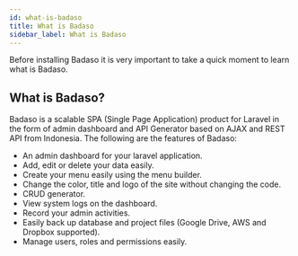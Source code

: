 ```yaml
---
id: what-is-badaso
title: What is Badaso
sidebar_label: What is Badaso
---
```


Before installing Badaso it is very important to take a quick moment to learn what is Badaso.

## What is Badaso?

Badaso is a scalable SPA (Single Page Application) product for Laravel in the form of admin dashboard and API Generator based on AJAX and REST API from Indonesia. The following are the features of Badaso:

- An admin dashboard for your laravel application.
- Add, edit or delete your data easily.
- Create your menu easily using the menu builder.
- Change the color, title and logo of the site without changing the code.
- CRUD generator.
- View system logs on the dashboard.
- Record your admin activities.
- Easily back up database and project files (Google Drive, AWS and Dropbox supported).
- Manage users, roles and permissions easily.